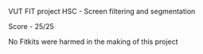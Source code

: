 VUT FIT project HSC - Screen filtering and segmentation

Score - 25/25

No Fitkits were harmed in the making of this project
